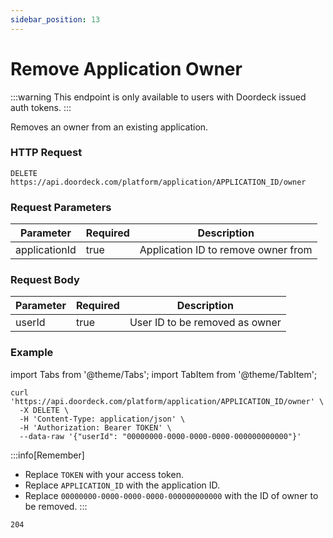 ```yaml
---
sidebar_position: 13
---
```


# Remove Application Owner

:::warning
This endpoint is only available to users with Doordeck issued auth tokens.
:::

Removes an owner from an existing application.

### HTTP Request

`DELETE https://api.doordeck.com/platform/application/APPLICATION_ID/owner`

### Request Parameters

| Parameter     | Required | Description                         |
|---------------|----------|-------------------------------------|
| applicationId | true     | Application ID to remove owner from |

### Request Body

| Parameter | Required | Description                    |
|-----------|----------|--------------------------------|
| userId    | true     | User ID to be removed as owner |

### Example

import Tabs from '@theme/Tabs';
import TabItem from '@theme/TabItem';

<Tabs>
<TabItem value="request" label="Request">

```shell showLineNumbers title="CURL"
curl 'https://api.doordeck.com/platform/application/APPLICATION_ID/owner' \
  -X DELETE \
  -H 'Content-Type: application/json' \
  -H 'Authorization: Bearer TOKEN' \
  --data-raw '{"userId": "00000000-0000-0000-0000-000000000000"}'
```

:::info[Remember]
* Replace `TOKEN` with your access token.
* Replace `APPLICATION_ID` with the application ID.
* Replace `00000000-0000-0000-0000-000000000000` with the ID of owner to be removed.
:::

</TabItem>
<TabItem value="response" label="Response">

```markdown showLineNumbers title="HTTP CODE"
204
```

</TabItem>
</Tabs>
